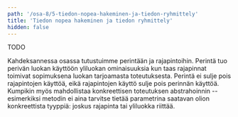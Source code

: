```yaml
---
path: '/osa-8/5-tiedon-nopea-hakeminen-ja-tiedon-ryhmittely'
title: 'Tiedon nopea hakeminen ja tiedon ryhmittely'
hidden: false
---
```


TODO

Kahdeksannessa osassa tutustuimme perintään ja rajapintoihin. Perintä tuo perivän luokan käyttöön yliluokan ominaisuuksia kun taas rajapinnat toimivat sopimuksena luokan tarjoamasta toteutuksesta. Perintä ei sulje pois rajapintojen käyttöä, eikä rajapintojen käyttö sulje pois perinnän käyttöä. Kumpikin myös mahdollistaa konkreettisen toteutuksen abstrahoinnin -- esimerkiksi metodin ei aina tarvitse tietää parametrina saatavan olion konkreettista tyyppiä: joskus rajapinta tai yliluokka riittää.

